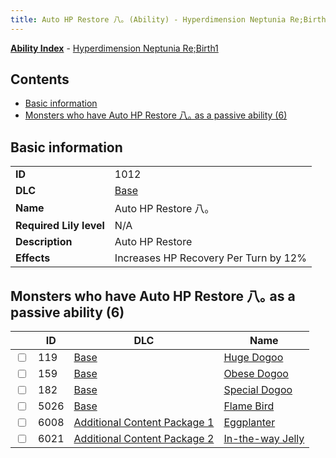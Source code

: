 ```yaml
---
title: Auto HP Restore 八｡ (Ability) - Hyperdimension Neptunia Re;Birth1
---
```


[**Ability Index**](/neptunia/rb1/ability/index.html) - [Hyperdimension Neptunia Re;Birth1](/neptunia/rb1)

## Contents

- [Basic information](#basic-information)
- [Monsters who have Auto HP Restore 八｡ as a passive ability (6)](#monsters-who-have-auto-hp-restore-八｡-as-a-passive-ability-6)

## Basic information

|   |   |
| -- | -- |
| **ID** | 1012
**DLC** | [Base](/neptunia/rb1/dlc/1-base.html)
**Name** | Auto HP Restore 八｡
**Required Lily level** | N/A
**Description** | Auto HP Restore
**Effects** | Increases HP Recovery Per Turn by 12% |


## Monsters who have Auto HP Restore 八｡ as a passive ability (6)

|    | ID | DLC | Name |
| -- | -- | --- | ---- |
| <input type="checkbox" id="rb1-monster-1-119" class="trackbox" /> | 119 | [Base](/neptunia/rb1/dlc/1-base.html) | [Huge Dogoo](/neptunia/rb1/monster/1-119-huge-dogoo.html) |
| <input type="checkbox" id="rb1-monster-1-159" class="trackbox" /> | 159 | [Base](/neptunia/rb1/dlc/1-base.html) | [Obese Dogoo](/neptunia/rb1/monster/1-159-obese-dogoo.html) |
| <input type="checkbox" id="rb1-monster-1-182" class="trackbox" /> | 182 | [Base](/neptunia/rb1/dlc/1-base.html) | [Special Dogoo](/neptunia/rb1/monster/1-182-special-dogoo.html) |
| <input type="checkbox" id="rb1-monster-1-5026" class="trackbox" /> | 5026 | [Base](/neptunia/rb1/dlc/1-base.html) | [Flame Bird](/neptunia/rb1/monster/1-5026-flame-bird.html) |
| <input type="checkbox" id="rb1-monster-10-6008" class="trackbox" /> | 6008 | [Additional Content Package 1](/neptunia/rb1/dlc/10-pack1.html) | [Eggplanter](/neptunia/rb1/monster/10-6008-eggplanter.html) |
| <input type="checkbox" id="rb1-monster-11-6021" class="trackbox" /> | 6021 | [Additional Content Package 2](/neptunia/rb1/dlc/11-pack2.html) | [In-the-way Jelly](/neptunia/rb1/monster/11-6021-in-the-way-jelly.html) |
